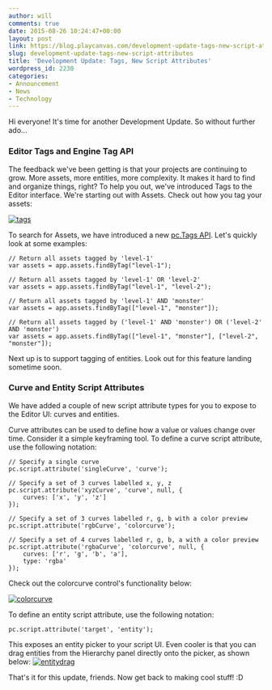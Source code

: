 ```yaml
---
author: will
comments: true
date: 2015-08-26 10:24:47+00:00
layout: post
link: https://blog.playcanvas.com/development-update-tags-new-script-attributes/
slug: development-update-tags-new-script-attributes
title: 'Development Update: Tags, New Script Attributes'
wordpress_id: 2230
categories:
- Announcement
- News
- Technology
---
```


Hi everyone! It's time for another Development Update. So without further ado...


### Editor Tags and Engine Tag API


The feedback we've been getting is that your projects are continuing to grow. More assets, more entities, more complexity. It makes it hard to find and organize things, right? To help you out, we've introduced Tags to the Editor interface. We're starting out with Assets. Check out how you tag your assets:

[![tags](https://blog.playcanvas.com/wp-content/uploads/2015/08/tags.gif)](http://blog.playcanvas.com/wp-content/uploads/2015/08/tags.gif)

To search for Assets, we have introduced a new [pc.Tags API](http://developer.playcanvas.com/en/engine/api/stable/symbols/pc.Tags.html). Let's quickly look at some examples:

    
    // Return all assets tagged by 'level-1'
    var assets = app.assets.findByTag("level-1");
    
    // Return all assets tagged by 'level-1' OR 'level-2' 
    var assets = app.assets.findByTag("level-1", "level-2");
    
    // Return all assets tagged by 'level-1' AND 'monster' 
    var assets = app.assets.findByTag(["level-1", "monster"]);
    
    // Return all assets tagged by ('level-1' AND 'monster') OR ('level-2' AND 'monster')
    var assets = app.assets.findByTag(["level-1", "monster"], ["level-2", "monster"]);
    


Next up is to support tagging of entities. Look out for this feature landing sometime soon.


### Curve and Entity Script Attributes


We have added a couple of new script attribute types for you to expose to the Editor UI: curves and entities.

Curve attributes can be used to define how a value or values change over time. Consider it a simple keyframing tool. To define a curve script attribute, use the following notation:

    
    // Specify a single curve
    pc.script.attribute('singleCurve', 'curve');
    
    // Specify a set of 3 curves labelled x, y, z
    pc.script.attribute('xyzCurve', 'curve', null, {
        curves: ['x', 'y', 'z']
    });
    
    // Specify a set of 3 curves labelled r, g, b with a color preview
    pc.script.attribute('rgbCurve', 'colorcurve');
    
    // Specify a set of 4 curves labelled r, g, b, a with a color preview 
    pc.script.attribute('rgbaCurve', 'colorcurve', null, {
        curves: ['r', 'g', 'b', 'a'],
        type: 'rgba'
    });
    


Check out the colorcurve control's functionality below:

[![colorcurve](https://blog.playcanvas.com/wp-content/uploads/2015/08/colorcurve.gif)](http://blog.playcanvas.com/wp-content/uploads/2015/08/colorcurve.gif)

To define an entity script attribute, use the following notation:

    
    pc.script.attribute('target', 'entity');
    


This exposes an entity picker to your script UI. Even cooler is that you can drag entities from the Hierarchy panel directly onto the picker, as shown below:
[![entitydrag](https://blog.playcanvas.com/wp-content/uploads/2015/08/entitydrag.gif)](http://blog.playcanvas.com/wp-content/uploads/2015/08/entitydrag.gif)



That's it for this update, friends. Now get back to making cool stuff! :D
